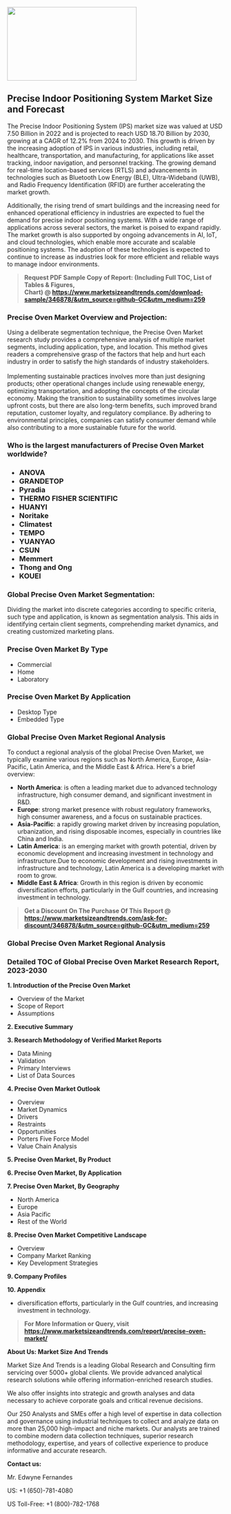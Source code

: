 <p><img class="alignnone size-medium wp-image-20088" src="https://ffe5etoiles.com/wp-content/uploads/2024/12/MST1-300x171.png" alt="" width="300" height="171" /></p><h2>Precise Indoor Positioning System Market Size and Forecast</h2><p>The Precise Indoor Positioning System (IPS) market size was valued at USD 7.50 Billion in 2022 and is projected to reach USD 18.70 Billion by 2030, growing at a CAGR of 12.2% from 2024 to 2030. This growth is driven by the increasing adoption of IPS in various industries, including retail, healthcare, transportation, and manufacturing, for applications like asset tracking, indoor navigation, and personnel tracking. The growing demand for real-time location-based services (RTLS) and advancements in technologies such as Bluetooth Low Energy (BLE), Ultra-Wideband (UWB), and Radio Frequency Identification (RFID) are further accelerating the market growth.</p><p>Additionally, the rising trend of smart buildings and the increasing need for enhanced operational efficiency in industries are expected to fuel the demand for precise indoor positioning systems. With a wide range of applications across several sectors, the market is poised to expand rapidly. The market growth is also supported by ongoing advancements in AI, IoT, and cloud technologies, which enable more accurate and scalable positioning systems. The adoption of these technologies is expected to continue to increase as industries look for more efficient and reliable ways to manage indoor environments.</p></p><blockquote id="" class=""><strong>Request PDF Sample Copy of Report: (Including Full TOC, List of Tables &amp; Figures, Chart)&nbsp;@&nbsp;<strong><a href="https://www.marketsizeandtrends.com/download-sample/346878/&utm_source=github-GC&utm_medium=259" target="_blank">https://www.marketsizeandtrends.com/download-sample/346878/&utm_source=github-GC&utm_medium=259</a></strong></strong></blockquote><h3 id="" class="">Precise Oven Market&nbsp;Overview and Projection:</h3><p id="" class="">Using a deliberate segmentation technique, the Precise Oven Market research study provides a comprehensive analysis of multiple market segments, including application, type, and location. This method gives readers a comprehensive grasp of the factors that help and hurt each industry in order to satisfy the high standards of industry stakeholders. <br /> <br />Implementing sustainable practices involves more than just designing products; other operational changes include using renewable energy, optimizing transportation, and adopting the concepts of the circular economy. Making the transition to sustainability sometimes involves large upfront costs, but there are also long-term benefits, such improved brand reputation, customer loyalty, and regulatory compliance. By adhering to environmental principles, companies can satisfy consumer demand while also contributing to a more sustainable future for the world.</p><h3 id="" class="">Who is the largest manufacturers of&nbsp;Precise Oven Market worldwide?</h3><h3 class=""><p><ul><li>ANOVA </li><li> GRANDETOP </li><li> Pyradia </li><li> THERMO FISHER SCIENTIFIC </li><li> HUANYI </li><li> Noritake </li><li> Climatest </li><li> TEMPO </li><li> YUANYAO </li><li> CSUN </li><li> Memmert </li><li> Thong and Ong </li><li> KOUEI</li></ul></p></h3><h3 id="" class="">Global&nbsp;Precise Oven Market Segmentation:</h3><p id="" class="">Dividing the market into discrete categories according to specific criteria, such type and application, is known as segmentation analysis. This aids in identifying certain client segments, comprehending market dynamics, and creating customized marketing plans.</p><h3 id="" class="">Precise Oven Market&nbsp;By Type</h3><p><p><ul><li>Commercial</li><li> Home</li><li> Laboratory</p></li></ul></p></p><h3 id="" class="">Precise Oven Market&nbsp;By Application</h3><p class=""><p><ul><li>Desktop Type</li><li> Embedded Type</li></ul></p></p><h3 id="" class="">Global Precise Oven Market Regional Analysis</h3><p id="" class="">To conduct a regional analysis of the global Precise Oven Market, we typically examine various regions such as North America, Europe, Asia-Pacific, Latin America, and the Middle East &amp; Africa. Here's a brief overview:</p><ul><li><strong>North America</strong>: is often a leading market due to advanced technology infrastructure, high consumer demand, and significant investment in R&amp;D.</li><li><strong>Europe</strong>: strong market presence with robust regulatory frameworks, high consumer awareness, and a focus on sustainable practices.</li><li><strong>Asia-Pacific</strong>: a rapidly growing market driven by increasing population, urbanization, and rising disposable incomes, especially in countries like China and India.</li><li><strong>Latin America</strong>: is an emerging market with growth potential, driven by economic development and increasing investment in technology and infrastructure.Due to economic development and rising investments in infrastructure and technology, Latin America is a developing market with room to grow.</li><li><strong>Middle East &amp; Africa</strong>: Growth in this region is driven by economic diversification efforts, particularly in the Gulf countries, and increasing investment in technology.</li></ul><blockquote id="" class=""><strong>Get a Discount On The Purchase Of This Report @ <strong><a href="https://www.marketsizeandtrends.com/ask-for-discount/346878/&utm_source=github-GC&utm_medium=259" target="_blank">https://www.marketsizeandtrends.com/ask-for-discount/346878/&utm_source=github-GC&utm_medium=259</a></strong></strong></blockquote><h3 id="" class="">Global Precise Oven Market Regional Analysis</h3><h3 id="" class="">Detailed TOC of Global Precise Oven Market Research Report, 2023-2030</h3><p id="" class=""><strong>1. Introduction of the Precise Oven Market</strong></p><ul><li>Overview of the Market</li><li>Scope of Report</li><li>Assumptions</li></ul><p id="" class=""><strong>2. Executive Summary</strong></p><p id="" class=""><strong>3. Research Methodology of Verified Market Reports</strong></p><ul><li>Data Mining</li><li>Validation</li><li>Primary Interviews</li><li>List of Data Sources</li></ul><p id="" class=""><strong>4. Precise Oven Market Outlook</strong></p><ul><li>Overview</li><li>Market Dynamics</li><li>Drivers</li><li>Restraints</li><li>Opportunities</li><li>Porters Five Force Model</li><li>Value Chain Analysis</li></ul><p id="" class=""><strong>5. Precise Oven Market, By Product</strong></p><p id="" class=""><strong>6. Precise Oven Market, By Application</strong></p><p id="" class=""><strong>7. Precise Oven Market, By Geography</strong></p><ul><li>North America</li><li>Europe</li><li>Asia Pacific</li><li>Rest of the World</li></ul><p id="" class=""><strong>8. Precise Oven Market Competitive Landscape</strong></p><ul><li>Overview</li><li>Company Market Ranking</li><li>Key Development Strategies</li></ul><p id="" class=""><strong>9. Company Profiles</strong></p><p id="" class=""><strong>10. Appendix</strong></p><ul><li>diversification efforts, particularly in the Gulf countries, and increasing investment in technology.</li></ul><blockquote id="" class=""><strong>For More Information or Query, visit <strong><strong><a href="https://www.marketsizeandtrends.com/report/precise-oven-market/" target="_blank">https://www.marketsizeandtrends.com/report/precise-oven-market/</a></strong></strong></strong></blockquote><p id="" class=""><strong>About Us: Market Size And Trends</strong></p><p id="" class="">Market Size And Trends is a leading Global Research and Consulting firm servicing over 5000+ global clients. We provide advanced analytical research solutions while offering information-enriched research studies.</p><p id="" class="">We also offer insights into strategic and growth analyses and data necessary to achieve corporate goals and critical revenue decisions.</p><p id="" class="">Our 250 Analysts and SMEs offer a high level of expertise in data collection and governance using industrial techniques to collect and analyze data on more than 25,000 high-impact and niche markets. Our analysts are trained to combine modern data collection techniques, superior research methodology, expertise, and years of collective experience to produce informative and accurate research.</p><p id="" class=""><strong>Contact us:</strong></p><p id="" class="">Mr. Edwyne Fernandes</p><p id="" class="">US: +1 (650)-781-4080</p><p id="" class="">US Toll-Free: +1 (800)-782-1768</p>
